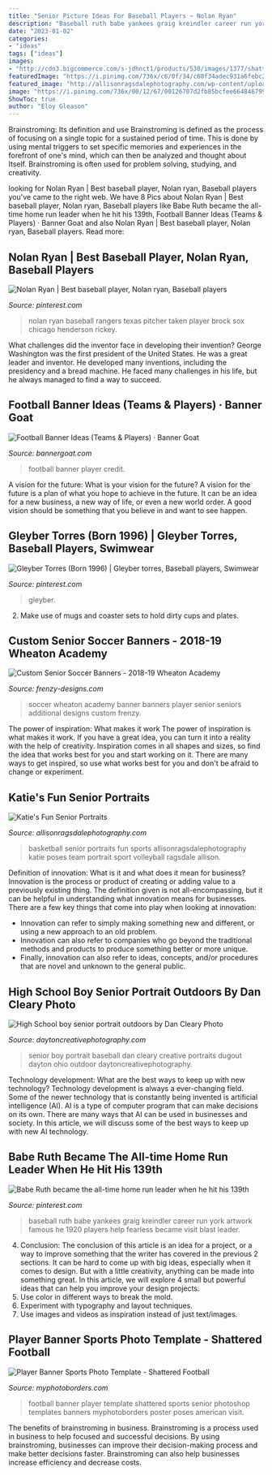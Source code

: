 ```yaml
---
title: "Senior Picture Ideas For Baseball Players ~ Nolan Ryan"
description: "Baseball ruth babe yankees graig kreindler career run york artwork famous he 1920 players help fearless became visit blast leader"
date: "2023-01-02"
categories:
- "ideas"
tags: ["ideas"]
images:
- "http://cdn3.bigcommerce.com/s-jdhnct1/products/530/images/1377/shattered_football_48x72_banner__88002.1466795373.500.625.jpg?c=2"
featuredImage: "https://i.pinimg.com/736x/c6/0f/34/c60f34adec931a6febc2c5d8758180bc.jpg"
featured_image: "http://allisonragsdalephotography.com/wp-content/uploads/2014/03/allisonragsdalephotography-7736.jpg"
image: "https://i.pinimg.com/736x/00/12/67/00126707d2fb85bcfee664846799656f.jpg"
ShowToc: true
author: "Eloy Gleason"
---
```



Brainstroming: Its definition and use
Brainstroming is defined as the process of focusing on a single topic for a sustained period of time. This is done by using mental triggers to set specific memories and experiences in the forefront of one's mind, which can then be analyzed and thought about Itself. Brainstroming is often used for problem solving, studying, and creativity.

	

		
looking for Nolan Ryan | Best baseball player, Nolan ryan, Baseball players you've came to the right web. We have 8 Pics about Nolan Ryan | Best baseball player, Nolan ryan, Baseball players like Babe Ruth became the all-time home run leader when he hit his 139th, Football Banner Ideas (Teams &amp; Players) · Banner Goat and also Nolan Ryan | Best baseball player, Nolan ryan, Baseball players. Read more:
		
    
## Nolan Ryan | Best Baseball Player, Nolan Ryan, Baseball Players

<img loading=lazy src="https://i.pinimg.com/736x/00/12/67/00126707d2fb85bcfee664846799656f.jpg" onerror="this.onerror=null;this.src='https://tse2.mm.bing.net/th?id=OIP.-0oUcmzhSOXN2WSo0D-YiAHaJQ&amp;pid=15.1';" alt="Nolan Ryan | Best baseball player, Nolan ryan, Baseball players">

_Source: pinterest.com_

>nolan ryan baseball rangers texas pitcher taken player brock sox chicago henderson rickey. 

	

What challenges did the inventor face in developing their invention?
George Washington was the first president of the United States. He was a great leader and inventor. He developed many inventions, including the presidency and a bread machine. He faced many challenges in his life, but he always managed to find a way to succeed.

    
## Football Banner Ideas (Teams &amp; Players) · Banner Goat

<img loading=lazy src="https://bannergoat.com/wp-content/uploads/sites/16/2020/06/DarrynDavis_2017.jpg" onerror="this.onerror=null;this.src='https://tse3.mm.bing.net/th?id=OIP.a9KvrQXiBnoJ5hMVyxe6eAHaJ3&amp;pid=15.1';" alt="Football Banner Ideas (Teams &amp; Players) · Banner Goat">

_Source: bannergoat.com_

>football banner player credit. 

	

A vision for the future: What is your vision for the future?
A vision for the future is a plan of what you hope to achieve in the future. It can be an idea for a new business, a new way of life, or even a new world order. A good vision should be something that you believe in and want to see happen.

    
## Gleyber Torres (Born 1996) | Gleyber Torres, Baseball Players, Swimwear

<img loading=lazy src="https://i.pinimg.com/736x/c6/0f/34/c60f34adec931a6febc2c5d8758180bc.jpg" onerror="this.onerror=null;this.src='https://tse4.mm.bing.net/th?id=OIP.up5GB4b0YeUWCA38Wds2FgAAAA&amp;pid=15.1';" alt="Gleyber Torres (Born 1996) | Gleyber torres, Baseball players, Swimwear">

_Source: pinterest.com_

>gleyber. 

	

2. Make use of mugs and coaster sets to hold dirty cups and plates.

    
## Custom Senior Soccer Banners - 2018-19 Wheaton Academy

<img loading=lazy src="http://www.frenzy-designs.com/store/sc_images/products/2211_large_image.jpg" onerror="this.onerror=null;this.src='https://tse4.mm.bing.net/th?id=OIP.sscC0ezgyhsnXR9i-UThbwAAAA&amp;pid=15.1';" alt="Custom Senior Soccer Banners - 2018-19 Wheaton Academy">

_Source: frenzy-designs.com_

>soccer wheaton academy banner banners player senior seniors additional designs custom frenzy. 

	

The power of inspiration: What makes it work
The power of inspiration is what makes it work. If you have a great idea, you can turn it into a reality with the help of creativity. Inspiration comes in all shapes and sizes, so find the idea that works best for you and start working on it. There are many ways to get inspired, so use what works best for you and don't be afraid to change or experiment.

    
## Katie&#039;s Fun Senior Portraits

<img loading=lazy src="http://allisonragsdalephotography.com/wp-content/uploads/2014/03/allisonragsdalephotography-7736.jpg" onerror="this.onerror=null;this.src='https://tse1.mm.bing.net/th?id=OIP.YYzi49YBbz5U6cQ-0Fn6xAHaE7&amp;pid=15.1';" alt="Katie&#039;s Fun Senior Portraits">

_Source: allisonragsdalephotography.com_

>basketball senior portraits fun sports allisonragsdalephotography katie poses team portrait sport volleyball ragsdale allison. 

	

Definition of innovation: What is it and what does it mean for business?
Innovation is the process or product of creating or adding value to a previously existing thing. The definition given is not all-encompassing, but it can be helpful in understanding what innovation means for businesses. 
There are a few key things that come into play when looking at innovation: 
- Innovation can refer to simply making something new and different, or using a new approach to an old problem. 
- Innovation can also refer to companies who go beyond the traditional methods and products to produce something better or more unique. 
- Finally, innovation can also refer to ideas, concepts, and/or procedures that are novel and unknown to the general public.

    
## High School Boy Senior Portrait Outdoors By Dan Cleary Photo

<img loading=lazy src="http://daytoncreativephotography.com/wp-content/uploads/2014/06/portrait-of-High-School-senior-boy-in-dugout-with-baseball-glove.jpg" onerror="this.onerror=null;this.src='https://tse1.mm.bing.net/th?id=OIP.KY7boY-8UmSN-c12P46XsgHaJQ&amp;pid=15.1';" alt="High School boy senior portrait outdoors by Dan Cleary Photo">

_Source: daytoncreativephotography.com_

>senior boy portrait baseball dan cleary creative portraits dugout dayton ohio outdoor daytoncreativephotography. 

	

Technology development: What are the best ways to keep up with new technology?
Technology development is always a ever-changing field. Some of the newer technology that is constantly being invented is artificial intelligence (AI). AI is a type of computer program that can make decisions on its own. There are many ways that AI can be used in businesses and society. In this article, we will discuss some of the best ways to keep up with new AI technology.

    
## Babe Ruth Became The All-time Home Run Leader When He Hit His 139th

<img loading=lazy src="https://i.pinimg.com/736x/43/b6/73/43b673a6ebcb4fb946f0316f1c88761f--babe-ruth-career.jpg" onerror="this.onerror=null;this.src='https://tse4.mm.bing.net/th?id=OIP.tCGbrcCITd_KTu0aaLMF0AHaLY&amp;pid=15.1';" alt="Babe Ruth became the all-time home run leader when he hit his 139th">

_Source: pinterest.com_

>baseball ruth babe yankees graig kreindler career run york artwork famous he 1920 players help fearless became visit blast leader. 

	

4. Conclusion: The conclusion of this article is an idea for a project, or a way to improve something that the writer has covered in the previous 2 sections.
It can be hard to come up with big ideas, especially when it comes to design. But with a little creativity, anything can be made into something great. In this article, we will explore 4 small but powerful ideas that can help you improve your design projects.
1. Use color in different ways to break the mold.
2. Experiment with typography and layout techniques.
3. Use images and videos as inspiration instead of just text/images.

    
## Player Banner Sports Photo Template - Shattered Football

<img loading=lazy src="http://cdn3.bigcommerce.com/s-jdhnct1/products/530/images/1377/shattered_football_48x72_banner__88002.1466795373.500.625.jpg?c=2" onerror="this.onerror=null;this.src='https://tse3.mm.bing.net/th?id=OIP.aC2lnU-eiu-09V9wgSPzlwAAAA&amp;pid=15.1';" alt="Player Banner Sports Photo Template - Shattered Football">

_Source: myphotoborders.com_

>football banner player template shattered sports senior photoshop templates banners myphotoborders poster poses american visit. 

	

The benefits of brainstroming in business.
Brainstroming is a process used in business to help focused and successful decisions. By using brainstroming, businesses can improve their decision-making process and make better decisions faster. Brainstroming can also help businesses increase efficiency and decrease costs.

